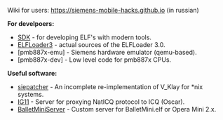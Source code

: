 Wiki for users: https://siemens-mobile-hacks.github.io (in russian)

**For develpoers:**
- [SDK](https://github.com/siemens-mobile-hacks/sdk) - for developing ELF's with modern tools.
- [ELFLoader3](https://github.com/siemens-mobile-hacks/elfloader3) - actual sources of the ELFLoader 3.0.
- [pmb887x-emu] - Siemens hardware emulator (qemu-based).
- [pmb887x-dev] - Low level code for pmb887x CPUs.

**Useful software:**
- [siepatcher](https://github.com/siemens-mobile-hacks/siepatcher) - An incomplete re-implementation of V_Klay for *nix systems.
- [IG11](https://github.com/siemens-mobile-hacks/naticq_server) - Server for proxying NatICQ protocol to ICQ (Oscar).
- [BalletMiniServer](https://github.com/siemens-mobile-hacks/ballet-mini-server) - Custom server for BalletMini.elf or Opera Mini 2.x.
